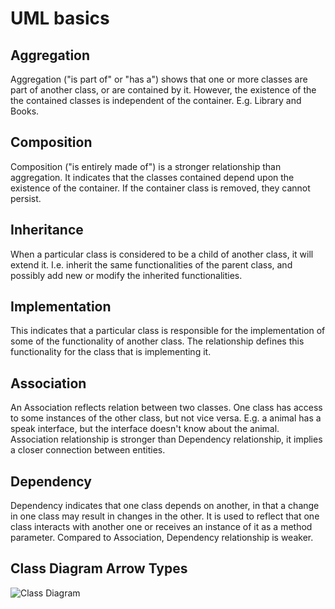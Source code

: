 # UML basics

## Aggregation

Aggregation ("is part of" or "has a") shows that one or more classes are part of another class, or are contained by it. However, the existence of the the contained classes is independent of the container. E.g. Library and Books.

## Composition

Composition ("is entirely made of") is a stronger relationship than aggregation. It indicates that the classes contained depend upon the existence of the container. If the container class is removed, they cannot persist.

## Inheritance

When a particular class is considered to be a child of another class, it will extend it. I.e. inherit the same functionalities of the parent class, and possibly add new or modify the inherited functionalities.

## Implementation

This indicates that a particular class is responsible for the implementation of some of the functionality of another class. The relationship defines this functionality for the class that is implementing it.

## Association

An Association reflects relation between two classes. One class has access to some instances of the other class, but not vice versa. E.g. a animal has a speak interface, but the interface doesn't know about the animal.
Association relationship is stronger than Dependency relationship, it implies a closer connection between entities.

## Dependency

Dependency indicates that one class depends on another, in that a change in one class may result in changes in the other. It is used to reflect that one class interacts with another one or receives an instance of it as a method parameter.
Compared to Association, Dependency relationship is weaker.

## Class Diagram Arrow Types

![Class Diagram](http://www.plantuml.com/plantuml/proxy?cache=no&src=https://raw.githubusercontent.com/JurajX/Notes/master/DesignPatterns/UmlBasics/arrowTypes.puml)

